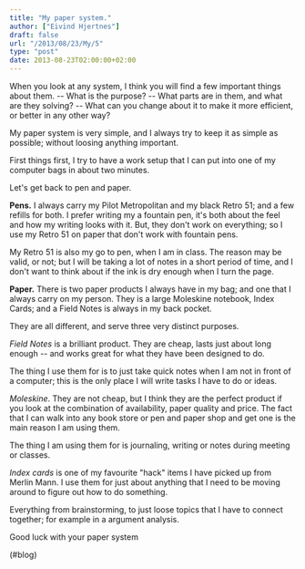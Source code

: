 ```yaml
---
title: "My paper system."
author: ["Eivind Hjertnes"]
draft: false
url: "/2013/08/23/My/5"
type: "post"
date: 2013-08-23T02:00:00+02:00
---
```


When you look at any system, I think you will find a few important
things about them. -- What is the purpose? -- What parts are in them,
and what are they solving? -- What can you change about it to make it
more efficient, or better in any other way?

My paper system is very simple, and I always try to keep it as simple as
possible; without loosing anything important.

First things first, I try to have a work setup that I can put into one
of my computer bags in about two minutes.

Let's get back to pen and paper.

**Pens.** I always carry my Pilot Metropolitan and my black Retro 51; and
a few refills for both. I prefer writing my a fountain pen, it's both
about the feel and how my writing looks with it. But, they don't work on
everything; so I use my Retro 51 on paper that don't work with fountain
pens.

My Retro 51 is also my go to pen, when I am in class. The reason may be
valid, or not; but I will be taking a lot of notes in a short period of
time, and I don't want to think about if the ink is dry enough when I
turn the page.

**Paper.** There is two paper products I always have in my bag; and one
that I always carry on my person. They is a large Moleskine notebook,
Index Cards; and a Field Notes is always in my back pocket.

They are all different, and serve three very distinct purposes.

_Field Notes_ is a brilliant product. They are cheap, lasts just about
long enough -- and works great for what they have been designed to do.

The thing I use them for is to just take quick notes when I am not in
front of a computer; this is the only place I will write tasks I have to
do or ideas.

_Moleskine_. They are not cheap, but I think they are the perfect
product if you look at the combination of availability, paper quality
and price. The fact that I can walk into any book store or pen and paper
shop and get one is the main reason I am using them.

The thing I am using them for is journaling, writing or notes during
meeting or classes.

_Index cards_ is one of my favourite "hack" items I have picked up from
Merlin Mann. I use them for just about anything that I need to be moving
around to figure out how to do something.

Everything from brainstorming, to just loose topics that I have to
connect together; for example in a argument analysis.

Good luck with your paper system

(#blog)
